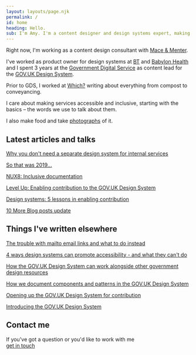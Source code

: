 ```yaml
---
layout: layouts/page.njk
permalink: /
id: home
heading: Hello.
sub: I'm Amy. I'm a content designer and design systems expert, making the case for simplicity and inclusion in the face of complexity.
---
```


Right now, I'm working as a content design consultant with [Mace & Menter](https://www.macementer.com/).

I've worked as product owner for design systems at [BT](https://www.bt.com/broadband/deals?s_cid=con_ppc_maxus_vidZ60_T1&vendorid=Z60&ds_rl=1000720&ds_rl=1276299&ds_rl=1276299&gclid=CjwKCAjwjLD4BRAiEiwAg5NBFrjq0XCXNtJ3XyMsXWY4SKSQhRhBAIKRbfG1_ZsBxhGvWYcSOG78ehoC_q4QAvD_BwE&gclsrc=aw.ds) and [Babylon Health](https://www.babylonhealth.com/) and I spent 3 years at the [Government Digital Service](https://www.gov.uk/government/organisations/government-digital-service) as content lead for the [GOV.‌UK Design System](https://design-system.service.gov.uk/).

Prior to GDS, I worked at [Which?](https://www.which.co.uk/) writing about everything from compost to conveyancing. 

I care about making services accessible and inclusive, starting with the basics – the words we use to talk about them.

I also make food and take [photographs](https://www.instagram.com/saltsweetsourspice/) of it.

## Latest articles and talks

[Why you don't need a separate design system for internal services](/articles/why-you-dont-need-a-separate-design-system-for-internal-services/)

[So that was 2019...](/articles/so-that-was-2019/)

[NUX8: Inclusive documentation](https://2019.nuxconf.uk/speakers/amy-hupe/)

[Level Up: Enabling contribution to the GOV.UK Design System](https://www.youtube.com/watch?v=GMFPp21u9_M&feature=youtu.be)

[Design systems: 5 lessons in enabling contribution](/articles/5-lessons-on-enabling-design-system-contribution/)

[10 More Blog posts update](/articles/10-more-blog-posts-update/)

## Things I've written elsewhere

[The trouble with mailto email links and what to do instead](https://adamsilver.io/articles/the-trouble-with-mailto-email-links-and-what-to-do-instead/)

[4 ways design systems can promote accessibility - and what they can't do](https://24ways.org/2019/four-ways-design-systems-can-promote-accessibility/)

[How the GOV.UK Design System can work alongside other government design resources](https://designnotes.blog.gov.uk/2019/02/14/how-the-gov-uk-design-system-can-work-alongside-other-government-design-resources)

[How we document components and patterns in the GOV.UK Design System](https://designnotes.blog.gov.uk/2018/11/05/how-we-document-components-and-patterns-in-the-gov-uk-design-system/)

[Opening up the GOV.UK Design System for contribution](https://designnotes.blog.gov.uk/2018/09/26/opening-up-the-gov-uk-design-system-for-contributions/)

[Introducing the GOV.UK Design System](https://gds.blog.gov.uk/2018/06/22/introducing-the-gov-uk-design-system/)

## Contact me

If you've got a question or you'd like to work with me <br> [get in touch](/contact)
